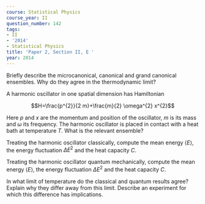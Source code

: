 ```yaml
---
course: Statistical Physics
course_year: II
question_number: 142
tags:
- II
- '2014'
- Statistical Physics
title: 'Paper 2, Section II, E '
year: 2014
---
```




Briefly describe the microcanonical, canonical and grand canonical ensembles. Why do they agree in the thermodynamic limit?

A harmonic oscillator in one spatial dimension has Hamiltonian

$$H=\frac{p^{2}}{2 m}+\frac{m}{2} \omega^{2} x^{2}$$

Here $p$ and $x$ are the momentum and position of the oscillator, $m$ is its mass and $\omega$ its frequency. The harmonic oscillator is placed in contact with a heat bath at temperature $T$. What is the relevant ensemble?

Treating the harmonic oscillator classically, compute the mean energy $\langle E\rangle$, the energy fluctuation $\Delta E^{2}$ and the heat capacity $C$.

Treating the harmonic oscillator quantum mechanically, compute the mean energy $\langle E\rangle$, the energy fluctuation $\Delta E^{2}$ and the heat capacity $C$.

In what limit of temperature do the classical and quantum results agree? Explain why they differ away from this limit. Describe an experiment for which this difference has implications.